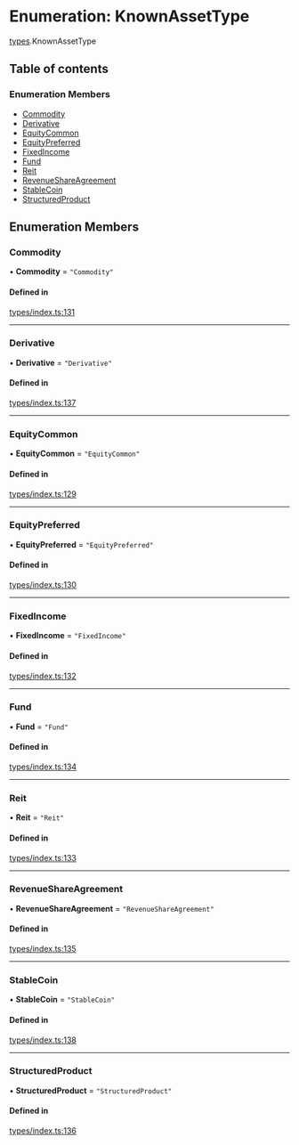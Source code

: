 # Enumeration: KnownAssetType

[types](../wiki/types).KnownAssetType

## Table of contents

### Enumeration Members

- [Commodity](../wiki/types.KnownAssetType#commodity)
- [Derivative](../wiki/types.KnownAssetType#derivative)
- [EquityCommon](../wiki/types.KnownAssetType#equitycommon)
- [EquityPreferred](../wiki/types.KnownAssetType#equitypreferred)
- [FixedIncome](../wiki/types.KnownAssetType#fixedincome)
- [Fund](../wiki/types.KnownAssetType#fund)
- [Reit](../wiki/types.KnownAssetType#reit)
- [RevenueShareAgreement](../wiki/types.KnownAssetType#revenueshareagreement)
- [StableCoin](../wiki/types.KnownAssetType#stablecoin)
- [StructuredProduct](../wiki/types.KnownAssetType#structuredproduct)

## Enumeration Members

### Commodity

• **Commodity** = ``"Commodity"``

#### Defined in

[types/index.ts:131](https://github.com/PolymeshAssociation/polymesh-sdk/blob/07b115c8/src/types/index.ts#L131)

___

### Derivative

• **Derivative** = ``"Derivative"``

#### Defined in

[types/index.ts:137](https://github.com/PolymeshAssociation/polymesh-sdk/blob/07b115c8/src/types/index.ts#L137)

___

### EquityCommon

• **EquityCommon** = ``"EquityCommon"``

#### Defined in

[types/index.ts:129](https://github.com/PolymeshAssociation/polymesh-sdk/blob/07b115c8/src/types/index.ts#L129)

___

### EquityPreferred

• **EquityPreferred** = ``"EquityPreferred"``

#### Defined in

[types/index.ts:130](https://github.com/PolymeshAssociation/polymesh-sdk/blob/07b115c8/src/types/index.ts#L130)

___

### FixedIncome

• **FixedIncome** = ``"FixedIncome"``

#### Defined in

[types/index.ts:132](https://github.com/PolymeshAssociation/polymesh-sdk/blob/07b115c8/src/types/index.ts#L132)

___

### Fund

• **Fund** = ``"Fund"``

#### Defined in

[types/index.ts:134](https://github.com/PolymeshAssociation/polymesh-sdk/blob/07b115c8/src/types/index.ts#L134)

___

### Reit

• **Reit** = ``"Reit"``

#### Defined in

[types/index.ts:133](https://github.com/PolymeshAssociation/polymesh-sdk/blob/07b115c8/src/types/index.ts#L133)

___

### RevenueShareAgreement

• **RevenueShareAgreement** = ``"RevenueShareAgreement"``

#### Defined in

[types/index.ts:135](https://github.com/PolymeshAssociation/polymesh-sdk/blob/07b115c8/src/types/index.ts#L135)

___

### StableCoin

• **StableCoin** = ``"StableCoin"``

#### Defined in

[types/index.ts:138](https://github.com/PolymeshAssociation/polymesh-sdk/blob/07b115c8/src/types/index.ts#L138)

___

### StructuredProduct

• **StructuredProduct** = ``"StructuredProduct"``

#### Defined in

[types/index.ts:136](https://github.com/PolymeshAssociation/polymesh-sdk/blob/07b115c8/src/types/index.ts#L136)
